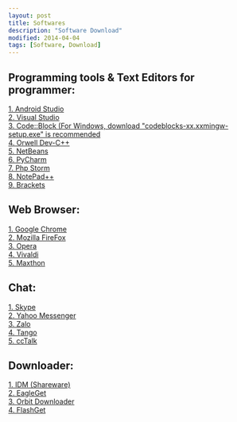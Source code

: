 ```yaml
---
layout: post
title: Softwares
description: "Software Download"
modified: 2014-04-04
tags: [Software, Download]
---
```


<h2>Programming tools & Text Editors for programmer:</h2>
<a href="http://developer.android.com/sdk/index.html">1. Android Studio</a><br>
<a href="https://www.visualstudio.com/en-us/downloads">2. Visual Studio</a><br>
<a href="http://www.codeblocks.org/downloads/26">3. Code::Block (For Windows, download "codeblocks-xx.xxmingw-setup.exe" is recommended</a><br>
<a href="http://sourceforge.net/projects/orwelldevcpp/">4. Orwell Dev-C++</a><br>
<a href="https://netbeans.org/downloads/">5. NetBeans</a><br>
<a href="https://www.jetbrains.com/pycharm/download/">6. PyCharm</a><br>
<a href="https://www.jetbrains.com/phpstorm/download/">7. Php Storm</a><br>
<a href="https://notepad-plus-plus.org/download/">8. NotePad++</a><br>
<a href="https://github.com/adobe/brackets/releases">9. Brackets</a><br>

<h2>Web Browser:</h2>
<a href="https://www.google.com/chrome/browser/desktop/index.html">1. Google Chrome</a><br>
<a href="https://www.mozilla.org/en-US/firefox/all/">2. Mozilla FireFox</a><br>
<a href="http://www.opera.com/computer/windows">3. Opera</a><br>
<a href="https://vivaldi.com/download/">4. Vivaldi</a><br>
<a href="http://www.maxthon.com/">5. Maxthon</a><br>

<h2>Chat:</h2>
<a href="http://www.skype.com/en/download-skype/skype-for-computer/">1. Skype</a><br>
<a href="https://messenger.yahoo.com/download/">2. Yahoo Messenger</a><br>
<a href="https://zaloapp.com/download.html">3. Zalo</a><br>
<a href="https://www.tango.me/download">4. Tango</a><br>
<a href="http://cctalk.vn/">5. ccTalk</a><br>

<h2>Downloader:</h2>
<a href="http://internetdownloadmanager.com/">1. IDM (Shareware)</a><br>
<a href="http://www.eagleget.com/download/">2. EagleGet</a><br>
<a href="http://www.orbitdownloader.com/download.htm">3. Orbit Downloader</a><br>
<a href="http://www.flashget.com/en/download.html">4. FlashGet</a><br>
